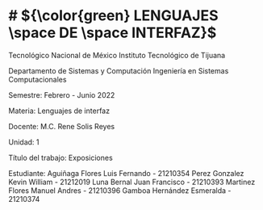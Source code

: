 # # ${\color{green} LENGUAJES \space DE \space INTERFAZ}$
Tecnológico Nacional de México
Instituto Tecnológico de Tijuana

Departamento de Sistemas y Computación
Ingeniería en Sistemas Computacionales

Semestre:
Febrero - Junio 2022

Materia:
Lenguajes de interfaz

Docente:
M.C. Rene Solis Reyes 

Unidad:
1

Título del trabajo:
Exposiciones

Estudiante:
Aguiñaga Flores Luis Fernando - 21210354
Perez Gonzalez Kevin William - 21212019
Luna Bernal Juan Francisco - 21210393
Martinez Flores Manuel Andres - 21210396
Gamboa Hernández Esmeralda - 21210374

